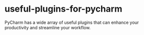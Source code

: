 # useful-plugins-for-pycharm
PyCharm has a wide array of useful plugins that can enhance your productivity and streamline your workflow.
